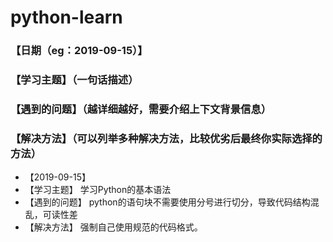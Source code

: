 # python-learn

### 【日期（eg：2019-09-15）】
### 【学习主题】（一句话描述）
### 【遇到的问题】（越详细越好，需要介绍上下文背景信息）
### 【解决方法】（可以列举多种解决方法，比较优劣后最终你实际选择的方法）

* 【2019-09-15】
* 【学习主题】
 学习Python的基本语法
* 【遇到的问题】
 python的语句块不需要使用分号进行切分，导致代码结构混乱，可读性差
* 【解决方法】
 强制自己使用规范的代码格式。
